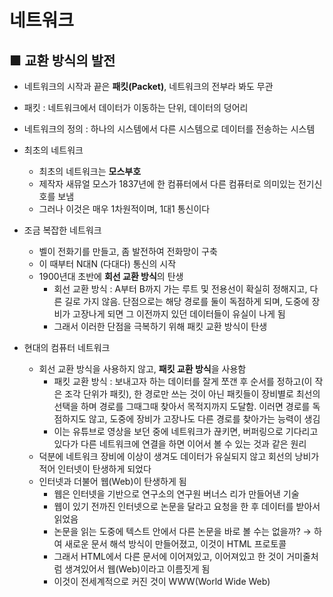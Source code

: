 ﻿# 네트워크

## ■ 교환 방식의 발전

- 네트워크의 시작과 끝은 **패킷(Packet)**, 네트워크의 전부라 봐도 무관
- 패킷 : 네트워크에서 데이터가 이동하는 단위, 데이터의 덩어리

- 네트워크의 정의 : 하나의 시스템에서 다른 시스템으로 데이터를 전송하는 시스템
- 최초의 네트워크
    - 최초의 네트워크는 **모스부호**
    - 제작자 새뮤얼 모스가 1837년에 한 컴퓨터에서 다른 컴퓨터로 의미있는 전기신호를 보냄
    - 그러나 이것은 매우 1차원적이며, 1대1 통신이다
- 조금 복잡한 네트워크
    - 벨이 전화기를 만들고, 좀 발전하여 전화망이 구축
    - 이 때부터 N대N (다대다) 통신의 시작
    - 1900년대 초반에 **회선 교환 방식**의 탄생
        - 회선 교환 방식 : A부터 B까지 가는 루트 및 전용선이 확실히 정해지고, 다른 길로 가지 않음. 단점으로는 해당 경로를 둘이 독점하게 되며, 도중에 장비가 고장나게 되면 그 이전까지 있던 데이터들이 유실이 나게 됨
        - 그래서 이러한 단점을 극복하기 위해 패킷 교환 방식이 탄생
- 현대의 컴퓨터 네트워크
    - 회선 교환 방식을 사용하지 않고, **패킷 교환 방식**을 사용함
        - 패킷 교환 방식 : 보내고자 하는 데이터를 잘게 쪼갠 후 순서를 정하고(이 작은 조각 단위가 패킷), 한 경로만 쓰는 것이 아닌 패킷들이 장비별로 최선의 선택을 하며 경로를 그때그때 찾아서 목적지까지 도달함. 이러면 경로를 독점하지도 않고, 도중에 장비가 고장나도 다른 경로를 찾아가는 능력이 생김
        - 이는 유튜브로 영상을 보던 중에 네트워크가 끊키면, 버퍼링으로 기다리고 있다가 다른 네트워크에 연결을 하면 이어서 볼 수 있는 것과 같은 원리
    - 덕분에 네트워크 장비에 이상이 생겨도 데이터가 유실되지 않고 회선의 낭비가 적어 인터넷이 탄생하게 되었다
    - 인터넷과 더불어 웹(Web)이 탄생하게 됨
        - 웹은 인터넷을 기반으로 연구소의 연구원 버너스 리가 만들어낸 기술
        - 웹이 있기 전까진 인터넷으로 논문을 달라고 요청을 한 후 데이터를 받아서 읽었음
        - 논문을 읽는 도중에 텍스트 안에서 다른 논문을 바로 볼 수는 없을까? → 하여 새로운 문서 해석 방식이 만들어졌고, 이것이 HTML 프로토콜
        - 그래서 HTML에서 다른 문서에 이어져있고, 이어져있고 한 것이 거미줄처럼 생겨있어서 웹(Web)이라고 이름짓게 됨
        - 이것이 전세계적으로 커진 것이 WWW(World Wide Web)